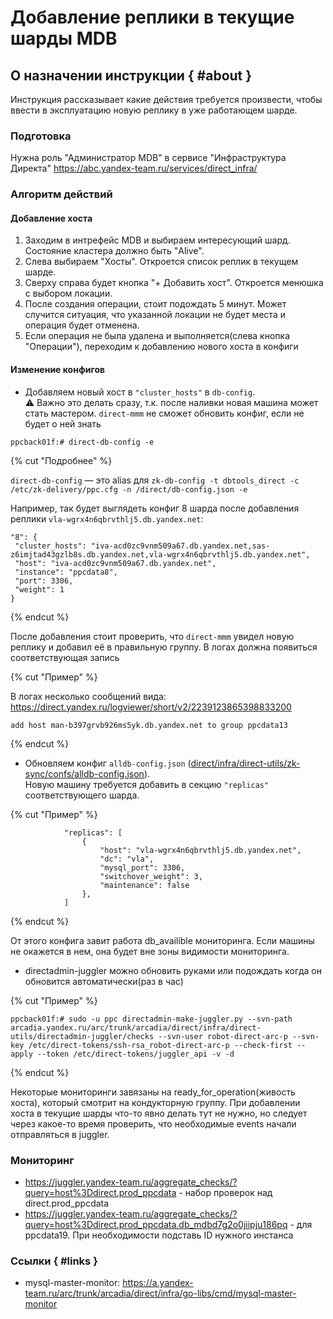 # Добавление реплики в текущие шарды MDB

## О назначении инструкции { #about }

Инструкция рассказывает какие действия требуется произвести, чтобы ввести в эксплуатацию новую реплику в уже работающем шарде.

### Подготовка

Нужна роль "Администратор MDB" в сервисе "Инфраструктура Директа" <https://abc.yandex-team.ru/services/direct_infra/>

### Алгоритм действий

#### Добавление хоста
1. Заходим в интрефейс MDB и выбираем интересующий шард. Состояние кластера должно быть "Alive".
2. Слева выбираем "Хосты". Откроется список реплик в текущем шарде.
3. Сверху справа будет кнопка "+ Добавить хост". Откроется менюшка с выбором локации.
4. После создания операции, стоит подождать 5 минут. Может случится ситуация, что указанной локации не будет места и операция будет отменена.
5. Если операция не была удалена и выполняется(слева кнопка "Операции"), переходим к добавлению нового хоста в конфиги

#### Изменение конфигов
- Добавляем новый хост в `"cluster_hosts"` в `db-config`.  
⚠️ Важно это делать сразу, т.к. после наливки новая машина может стать мастером. `direct-mmm` не сможет обновить конфиг, если не будет о ней знать
```
ppcback01f:# direct-db-config -e
```

{% cut "Подробнее" %}

`direct-db-config` — это alias для `zk-db-config -t dbtools_direct -c /etc/zk-delivery/ppc.cfg -n /direct/db-config.json -e`

Например, так будет выглядеть конфиг 8 шарда после добавления реплики `vla-wgrx4n6qbrvthlj5.db.yandex.net`:
```
"8": {
 "cluster_hosts": "iva-acd0zc9vnm509a67.db.yandex.net,sas-z6imjtad43gzlb8s.db.yandex.net,vla-wgrx4n6qbrvthlj5.db.yandex.net",
 "host": "iva-acd0zc9vnm509a67.db.yandex.net",
 "instance": "ppcdata8",
 "port": 3306,
 "weight": 1
}
```

{% endcut %}

После добавления стоит проверить, что `direct-mmm` увидел новую реплику и добавил её в правильную группу. В логах должна появиться соответствующая запись

{% cut "Пример" %}

В логах несколько сообщений вида: 
<https://direct.yandex.ru/logviewer/short/v2/2239123865398833200>
```
add host man-b397grvb926ms5yk.db.yandex.net to group ppcdata13
```

{% endcut %}

- Обновляем конфиг `alldb-config.json` ([direct/infra/direct-utils/zk-sync/confs/alldb-config.json](https://a.yandex-team.ru/arc/trunk/arcadia/direct/infra/direct-utils/zk-sync/confs/alldb-config.json)).  
Новую машину требуется добавить в секцию `"replicas"` соответствующего шарда.  

{% cut "Пример" %}

```
            "replicas": [
                {
                    "host": "vla-wgrx4n6qbrvthlj5.db.yandex.net",
                    "dc": "vla",
                    "mysql_port": 3306,
                    "switchover_weight": 3,
                    "maintenance": false
                },
            ]
```

{% endcut %}

От этого конфига завит работа db_availible мониторинга. Если машины не окажется в нем, она будет вне зоны видимости мониторинга.

- directadmin-juggler можно обновить руками или подождать когда он обновится автоматически(раз в час)

{% cut "Пример" %}

```
ppcback01f:# sudo -u ppc directadmin-make-juggler.py --svn-path arcadia.yandex.ru/arc/trunk/arcadia/direct/infra/direct-utils/directadmin-juggler/checks --svn-user robot-direct-arc-p --svn-key /etc/direct-tokens/ssh-rsa_robot-direct-arc-p --check-first --apply --token /etc/direct-tokens/juggler_api -v -d
```

{% endcut %}

Некоторые мониторинги завязаны на ready_for_operation(живость хоста), который смотрит на кондукторную группу. При добавлении хоста в текущие шарды что-то явно делать тут не нужно, но следует через какое-то время проверить, что необходимые events начали отправляться в juggler.


### Мониторинг
- <https://juggler.yandex-team.ru/aggregate_checks/?query=host%3Ddirect.prod_ppcdata> - набор проверок над direct.prod_ppcdata
- <https://juggler.yandex-team.ru/aggregate_checks/?query=host%3Ddirect.prod_ppcdata.db_mdbd7g2o0jiipju186pq> - для ppcdata19. При необходимости подставь ID нужного инстанса

### Ссылки { #links }

- mysql-master-monitor: <https://a.yandex-team.ru/arc/trunk/arcadia/direct/infra/go-libs/cmd/mysql-master-monitor>
